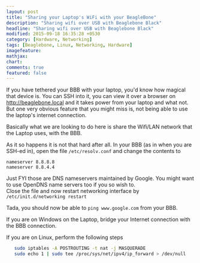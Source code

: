 ```yaml
---
layout: post
title: "Sharing your Laptop's WiFi with your BeagleBone"
description: "Sharing wifi over USB with Beaglebone Black"
headline: "Sharing wifi over USB with Beaglebone Black"
modified: 2015-09-18 16:35:28 +0530
category: [Hardware, Networking]
tags: [Beaglebone, Linux, Networking, Hardware]
imagefeature: 
mathjax: 
chart: 
comments: true
featured: false
---
```


If you have tethered your BBB with your laptop, you'd know how magical that device is. You can SSH into it, you can view it over a browser on http://beaglebone.local and it takes power from your laptop and what not. But one very obvious feature that you might miss is, not being able to use the laptop's internet connection. 

Basically what we are looking to do here is share the Wifi/LAN network that the Laptop uses, with the BBB. 

As it so happens it is not that hard after all. In your BBB (as in when you are SSH-ed in), open the file `/etc/resolv.conf` and change the contents to 

```
nameserver 8.8.8.8
nameserver 8.8.4.4
```

Just FYI those are DNS nameservers maintained by Google. You might want to use OpenDNS name servers too if you so wish to.  
Close the file and now restart networking interface by  
`/etc/init.d/networking restart`

Tada, you should now be able to `ping www.google.com` from your BBB. 

If you are on Windows on the Laptop, bridge your Internet connection with the BBB connection. 

If you are on Linux, perform the following steps

```bash
   sudo iptables -A POSTROUTING -t nat -j MASQUERADE
   sudo echo 1 | sudo tee /proc/sys/net/ipv4/ip_forward > /dev/null
```
